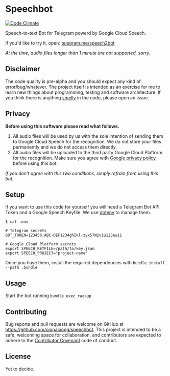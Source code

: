 [codeclimate]: https://codeclimate.com/github/cippaciong/speechbot

# Speechbot

[![Code Climate](https://codeclimate.com/github/cippaciong/speechbot/badges/gpa.svg)][codeclimate]

Speech-to-text Bot for Telegram powerd by Google Cloud Speech.

If you'd like to try it, open: [telegram.me/speech2bot](https://telegram.me/speech2bot)

*At the time, audio files longer than 1 minute are not supported, sorry.*

## Disclaimer

The code quality is pre-alpha and you should expect any kind of error/bug/whatever.
The project itself is intended as an exercise for me to learn new things about programming, testing and software architecture.
If you think there is anything [smelly](https://en.wikipedia.org/wiki/Code_smell) in the code, please open an issue.

## Privacy

**Before using this software please read what follows.**

1. All audio files will be used by us with the sole intention of sending them to Google Cloud Speech for the recognition. We do not store your files permanently and we do not access them directly.
2. All audio files will be uploaded to the third party Google Cloud Plaftorm for the recognition. Make sure you agree with [Google privacy policy](https://support.google.com/work/answer/6056650) before using this bot.

*If you don't agree with this two conditions, simply refrain from using this bot.*

## Setup

If you want to use this code for yourself you will need a Telegram Bot API Token and a Google Speech Keyfile. We use [dotenv](https://github.com/bkeepers/dotenv) to manage them.

```
$ cat .env

# Telegram secrets
BOT_TOKEN=123456:ABC-DEF1234ghIkl-zyx57W2v1u123ew11

# Google Cloud Platform secrets
export SPEECH_KEYFILE=/path/to/key.json
export SPEECH_PROJECT="project-name"

```

Once you have them, install the required dependencies with `bundle install --path .bundle`

## Usage

Start the bot running `bundle exec rackup`

## Contributing

Bug reports and pull requests are welcome on GitHub at https://github.com/cippaciong/speechbot. This project is intended to be a safe, welcoming space for collaboration, and contributors are expected to adhere to the [Contributor Covenant](http://contributor-covenant.org) code of conduct.


## License

Yet to decide.

